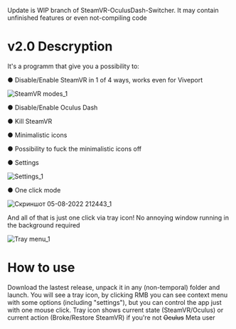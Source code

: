 Update is WIP branch of SteamVR-OculusDash-Switcher. It may contain unfinished features or even not-compiling code

# v2.0 Descryption
It's a programm that give you a possibility to:

● Disable/Enable SteamVR in 1 of 4 ways, works even for Viveport

![SteamVR modes_1](https://user-images.githubusercontent.com/15982179/183133596-93583b2a-7658-47ac-9c4c-b116c162d024.jpg)

● Disable/Enable Oculus Dash

● Kill SteamVR

● Minimalistic icons

● Possibility to fuck the minimalistic icons off

● Settings

![Settings_1](https://user-images.githubusercontent.com/15982179/183133619-9075360e-db39-4035-aaef-01cc1627477e.jpg)

● One click mode

![Скриншот 05-08-2022 212443_1](https://user-images.githubusercontent.com/15982179/183133780-b5cd8a8f-9e7d-48d8-a041-e2f9810b0a8f.jpg)



And all of that is just one click via tray icon! No annoying window running in the background required

![Tray menu_1](https://user-images.githubusercontent.com/15982179/183133638-2d01e2cc-54d5-4f55-a448-cbbe1dc76947.jpg)

# How to use
Download the lastest release, unpack it in any (non-temporal) folder and launch. You will see a tray icon, by clicking RMB you can see context menu with some options (including "settings"), but you can control the app just with one mouse click. Tray icon shows current state (SteamVR/Oculus) or current action (Broke/Restore SteamVR) if you're not ~~Oculus~~ Meta user
